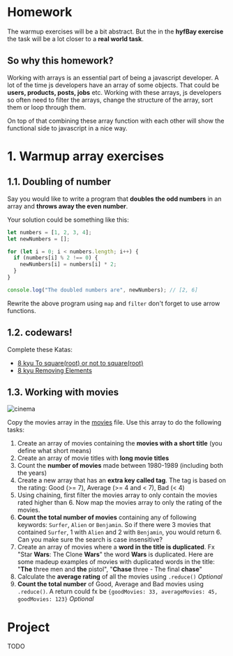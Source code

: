 # Homework

The warmup exercises will be a bit abstract. But the in the **hyfBay exercise** the task will be a lot closer to a **real world task**.

## So why this homework?

Working with arrays is an essential part of being a javascript developer. A lot of the time js developers have an array of some objects. That could be **users, products, posts, jobs** etc. Working with these arrays, js developers so often need to filter the arrays, change the structure of the array, sort them or loop through them.

On top of that combining these array function with each other will show the functional side to javascript in a nice way.


# 1. Warmup array exercises

## 1.1. Doubling of number

Say you would like to write a program that **doubles the odd numbers** in an array and **throws away the even number**.

Your solution could be something like this:

```js
let numbers = [1, 2, 3, 4];
let newNumbers = [];

for (let i = 0; i < numbers.length; i++) {
  if (numbers[i] % 2 !== 0) {
    newNumbers[i] = numbers[i] * 2;
  }
}

console.log("The doubled numbers are", newNumbers); // [2, 6]
```

Rewrite the above program using `map` and `filter` don't forget to use arrow functions.

## 1.2. codewars!

Complete these Katas:
- [8 kyu To square(root) or not to square(root)](https://www.codewars.com/kata/57f6ad55cca6e045d2000627)
- [8 kyu Removing Elements](https://www.codewars.com/kata/5769b3802ae6f8e4890009d2)


## 1.3. Working with movies

![cinema](https://media.giphy.com/media/l6mBchxYZc7Sw/giphy.gif)

Copy the movies array in the [movies](./assets/movies.js) file. Use this array to do the following tasks:

1. Create an array of movies containing the **movies with a short title** (you define what short means)
2. Create an array of movie titles with **long movie titles**
3. Count the **number of movies** made between 1980-1989 (including both the years)
4. Create a new array that has an **extra key called tag**. The tag is based on the rating: Good (>= 7), Average (>= 4 and < 7), Bad (< 4)
5. Using chaining, first filter the movies array to only contain the movies rated higher than 6. Now map the movies array to only the rating of the movies.
6. **Count the total number of movies** containing any of following keywords: `Surfer`, `Alien` or `Benjamin`. So if there were 3 movies that contained `Surfer`, 1 with `Alien` and 2 with `Benjamin`, you would return 6. Can you make sure the search is case insensitive?
7. Create an array of movies where a **word in the title is duplicated**. Fx "Star **Wars**: The Clone **Wars**" the word **Wars** is duplicated. Here are some madeup examples of movies with duplicated words in the title: "**The** three men and **the** pistol", "**Chase** three - The final **chase**"
8. Calculate the **average rating** of all the movies using `.reduce()` _Optional_
9. **Count the total number** of Good, Average and Bad movies using `.reduce()`. A return could fx be `{goodMovies: 33, averageMovies: 45, goodMovies: 123}` _Optional_

# Project
TODO